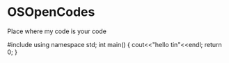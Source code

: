 OSOpenCodes
===========

Place where my code is your code

#include<iostream>
using namespace std;
int main()
{
  cout<<"hello tin"<<endl;
  return 0;
}

